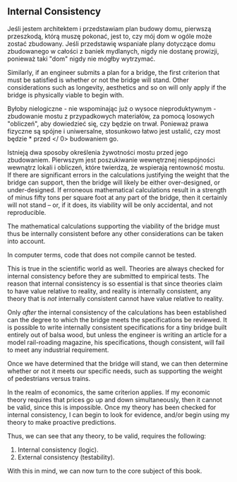 ## Internal Consistency

Jeśli jestem architektem i przedstawiam plan budowy domu, pierwszą przeszkodą, którą muszę pokonać, jest to, czy mój dom w ogóle może zostać zbudowany. Jeśli przedstawię wspaniałe plany dotyczące domu zbudowanego w całości z baniek mydlanych, nigdy nie dostanę prowizji, ponieważ taki "dom" nigdy nie mógłby wytrzymać.

Similarly, if an engineer submits a plan for a bridge, the first criterion that must be satisfied is whether or not the bridge will stand. Other considerations such as longevity, aesthetics and so on will only apply if the bridge is physically viable to begin with.

Byłoby nielogiczne - nie wspominając już o wysoce nieproduktywnym - zbudowanie mostu z przypadkowych materiałów, za pomocą losowych "obliczeń", aby dowiedzieć się, czy będzie on trwał. Ponieważ prawa fizyczne są spójne i uniwersalne, stosunkowo łatwo jest ustalić, czy most będzie * przed </ 0> budowaniem go.</p> 

Istnieją dwa sposoby określenia żywotności mostu przed jego zbudowaniem. Pierwszym jest poszukiwanie wewnętrznej niespójności wewnątrz lokali i obliczeń, które twierdzą, że wspierają rentowność mostu. If there are significant errors in the calculations justifying the weight that the bridge can support, then the bridge will likely be either over-designed, or under-designed. If erroneous mathematical calculations result in a strength of minus fifty tons per square foot at any part of the bridge, then it certainly will not stand – or, if it does, its viability will be only accidental, and not reproducible.

The mathematical calculations supporting the viability of the bridge must thus be internally consistent before any other considerations can be taken into account.

In computer terms, code that does not compile cannot be tested.

This is true in the scientific world as well. Theories are always checked for internal consistency before they are submitted to empirical tests. The reason that internal consistency is so essential is that since theories claim to have value relative to reality, and reality is internally consistent, any theory that is *not* internally consistent cannot have value relative to reality.

Only *after* the internal consistency of the calculations has been established can the degree to which the bridge meets the specifications be reviewed. It is possible to write internally consistent specifications for a tiny bridge built entirely out of balsa wood, but unless the engineer is writing an article for a model rail-roading magazine, his specifications, though consistent, will fail to meet any industrial requirement.

Once we have determined that the bridge will stand, we can then determine whether or not it meets our specific needs, such as supporting the weight of pedestrians versus trains.

In the realm of economics, the same criterion applies. If my economic theory requires that prices go up and down simultaneously, then it cannot be valid, since this is impossible. Once my theory has been checked for internal consistency, I can begin to look for evidence, and/or begin using my theory to make proactive predictions.

Thus, we can see that any theory, to be valid, requires the following:

1. Internal consistency (logic).
2. External consistency (testability).

With this in mind, we can now turn to the core subject of this book.